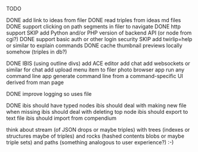 TODO

DONE add link to ideas from filer
DONE read triples from ideas md files
DONE support clicking on path segments in filer to navigate
DONE http support
SKIP add Python and/or PHP version of backend API (or node from cgi?)
DONE support basic auth or other login security
SKIP add twirlip=help or similar to explain commands
DONE cache thumbnail previews locally somehow (triples in db?)

DONE IBIS (using outline divs)
add ACE editor
add chat
add websockets or similar for chat
add upload menu item to filer
photo browser app
run any command line app 
generate command line from a command-specific UI derived from man page

DONE improve logging so uses file

DONE ibis should have typed nodes
ibis should deal with making new file when missing
ibis should deal with deleting top node
ibis should export to text file
ibis should import from compendium

think about stream (of JSON drops or maybe triples) with trees (indexes or structures maybe of triples) and rocks (hashed contents blobs or maybe triple sets) and paths (something analogous to user experience?) :-)